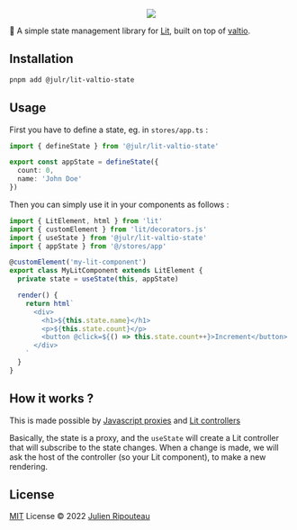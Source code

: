 <p align="center">
  <img src="https://user-images.githubusercontent.com/8337858/188330463-526c1448-9405-423c-b3c6-af7927723ca9.png">
</p>

🏪 A simple state management library for [Lit](https://lit.dev), built on top of [valtio](https://valtio.pmnd.rs/).

## Installation
  
```sh
pnpm add @julr/lit-valtio-state
```

## Usage

First you have to define a state, eg. in `stores/app.ts` : 

```ts
import { defineState } from '@julr/lit-valtio-state'

export const appState = defineState({
  count: 0,
  name: 'John Doe'
})
```

Then you can simply use it in your components as follows : 
```ts
import { LitElement, html } from 'lit'
import { customElement } from 'lit/decorators.js'
import { useState } from '@julr/lit-valtio-state'
import { appState } from '@/stores/app'

@customElement('my-lit-component')
export class MyLitComponent extends LitElement {
  private state = useState(this, appState)

  render() {
    return html`
      <div>
        <h1>${this.state.name}</h1>
        <p>${this.state.count}</p>
        <button @click=${() => this.state.count++}>Increment</button>
      </div>
    `
  }
}
```

## How it works ? 

This is made possible by [Javascript proxies](https://developer.mozilla.org/fr/docs/Web/JavaScript/Reference/Global_Objects/Proxy) and [Lit controllers](https://lit.dev/docs/composition/controllers/)

Basically, the state is a proxy, and the `useState` will create a Lit controller that will subscribe to the state changes. When a change is made, we will ask the host of the controller (so your Lit component), to make a new rendering.

## License

[MIT](./LICENSE.md) License © 2022 [Julien Ripouteau](https://github.com/Julien-R44)
